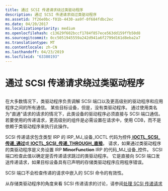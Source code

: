 ```yaml
---
title: 通过 SCSI 传递请求绕过类驱动程序
description: 通过 SCSI 传递请求绕过类驱动程序
ms.assetid: 7f26e0bc-f01b-4430-aa9f-0f684fdbc2ec
ms.date: 04/20/2017
ms.localizationpriority: medium
ms.openlocfilehash: c13629f602bccf1784f857ece563dd159ffb50d8
ms.sourcegitcommit: 0cc5051945559a242d941a6f2799d161d8eba2a7
ms.translationtype: MT
ms.contentlocale: zh-CN
ms.lasthandoff: 04/23/2019
ms.locfileid: "63380193"
---
```

# <a name="bypassing-the-class-driver-with-scsi-pass-through-requests"></a>通过 SCSI 传递请求绕过类驱动程序


## <span id="ddk_bypassing_the_class_driver_with_scsi_pass_through_requests_kg"></span><span id="DDK_BYPASSING_THE_CLASS_DRIVER_WITH_SCSI_PASS_THROUGH_REQUESTS_KG"></span>


在大多数情况下，类驱动程序负责调解 SCSI 端口以及更高级别的驱动程序和应用程序之间的所有通信。 某些目标设备，但是，没有类驱动程序。 通过使用类名为"直通"请求的请求的情况下，此类设备的驱动程序必须直接与 SCSI 端口通信。 若要使用的传递请求，更高级别的组件是必需设置在请求中，使用 CDB，而不是依赖于类驱动程序来执行此操作。

SCSI 传递请求包含类型 IRP 的 IRP\_MJ\_设备\_IOCTL 代码为控件[ **IOCTL\_SCSI\_传递\_通过**](https://msdn.microsoft.com/library/windows/hardware/ff560519)或[ **IOCTL\_SCSI\_传递\_THROUGH\_直接**](https://msdn.microsoft.com/library/windows/hardware/ff560521)。 请求，如果通过类驱动程序的类驱动程序是义务设置 IRP **MinorFunction** IRP 的代码\_MJ\_设备\_控件。 SCSI 端口检查此值以确定是否传递请求跳过的类驱动程序。 它是直接向 SCSI 端口发送传递请求，如果目标设备具有已声明的存储类驱动程序应用程序错误。

SCSI 端口不会检查传递的请求中嵌入的 SCSI 命令的有效性。

从存储类驱动程序的角度来看 SCSI 传递请求的讨论，请参阅[处理 SCSI 传递请求](handling-scsi-pass-through-requests.md)

 

 




